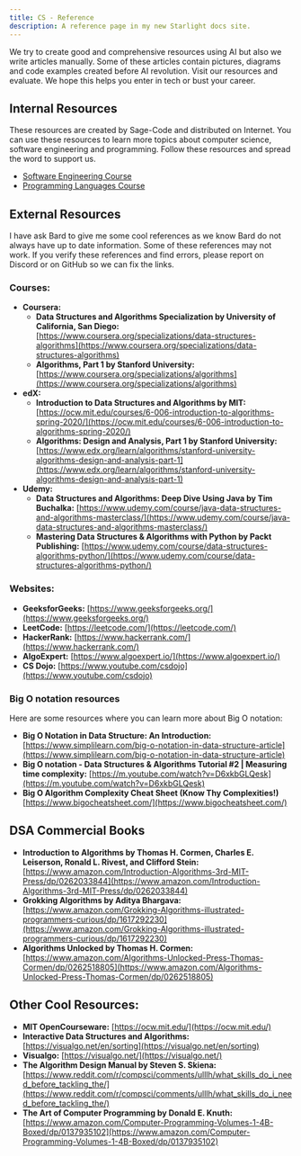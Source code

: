 ```yaml
---
title: CS - Reference
description: A reference page in my new Starlight docs site.
---
```


We try to create good and comprehensive resources using AI but also we write articles manually. Some of these articles contain pictures, diagrams and code examples created before AI revolution. Visit our resources and evaluate. We hope this helps you enter in tech or bust your career.

## Internal Resources

These resources are created by Sage-Code and distributed on Internet. You can use these resources to learn more topics about computer science, software engineering and programming. Follow these resources and spread the word to support us.

* [Software Engineering Course](https://cse.sagecode.net)
* [Programming Languages Course](https://csp.sagecode.net)

## External Resources

I have ask Bard to give me some cool references as we know Bard do not always have up to date information. Some of these references may not work. If you verify these references and find errors, please report on Discord or on GitHub so we can fix the links.

### Courses:

* **Coursera:**
    * **Data Structures and Algorithms Specialization by University of California, San Diego:** [https://www.coursera.org/specializations/data-structures-algorithms](https://www.coursera.org/specializations/data-structures-algorithms)
    * **Algorithms, Part 1 by Stanford University:** [https://www.coursera.org/specializations/algorithms](https://www.coursera.org/specializations/algorithms)
* **edX:**
    * **Introduction to Data Structures and Algorithms by MIT:** [https://ocw.mit.edu/courses/6-006-introduction-to-algorithms-spring-2020/](https://ocw.mit.edu/courses/6-006-introduction-to-algorithms-spring-2020/)
    * **Algorithms: Design and Analysis, Part 1 by Stanford University:** [https://www.edx.org/learn/algorithms/stanford-university-algorithms-design-and-analysis-part-1](https://www.edx.org/learn/algorithms/stanford-university-algorithms-design-and-analysis-part-1)
* **Udemy:**
    * **Data Structures and Algorithms: Deep Dive Using Java by Tim Buchalka:** [https://www.udemy.com/course/java-data-structures-and-algorithms-masterclass/](https://www.udemy.com/course/java-data-structures-and-algorithms-masterclass/)
    * **Mastering Data Structures & Algorithms with Python by Packt Publishing:** [https://www.udemy.com/course/data-structures-algorithms-python/](https://www.udemy.com/course/data-structures-algorithms-python/)

### Websites:

* **GeeksforGeeks:** [https://www.geeksforgeeks.org/](https://www.geeksforgeeks.org/)
* **LeetCode:** [https://leetcode.com/](https://leetcode.com/)
* **HackerRank:** [https://www.hackerrank.com/](https://www.hackerrank.com/)
* **AlgoExpert:** [https://www.algoexpert.io/](https://www.algoexpert.io/)
* **CS Dojo:** [https://www.youtube.com/csdojo](https://www.youtube.com/csdojo)

### Big O notation resources


Here are some resources where you can learn more about Big O notation:

* **Big O Notation in Data Structure: An Introduction:** [https://www.simplilearn.com/big-o-notation-in-data-structure-article](https://www.simplilearn.com/big-o-notation-in-data-structure-article)
* **Big O notation - Data Structures & Algorithms Tutorial #2 | Measuring time complexity:** [https://m.youtube.com/watch?v=D6xkbGLQesk](https://m.youtube.com/watch?v=D6xkbGLQesk)
* **Big O Algorithm Complexity Cheat Sheet (Know Thy Complexities!)** [https://www.bigocheatsheet.com/](https://www.bigocheatsheet.com/)


## DSA Commercial Books

* **Introduction to Algorithms by Thomas H. Cormen, Charles E. Leiserson, Ronald L. Rivest, and Clifford Stein:** [https://www.amazon.com/Introduction-Algorithms-3rd-MIT-Press/dp/0262033844](https://www.amazon.com/Introduction-Algorithms-3rd-MIT-Press/dp/0262033844)
* **Grokking Algorithms by Aditya Bhargava:** [https://www.amazon.com/Grokking-Algorithms-illustrated-programmers-curious/dp/1617292230](https://www.amazon.com/Grokking-Algorithms-illustrated-programmers-curious/dp/1617292230)
* **Algorithms Unlocked by Thomas H. Cormen:** [https://www.amazon.com/Algorithms-Unlocked-Press-Thomas-Cormen/dp/0262518805](https://www.amazon.com/Algorithms-Unlocked-Press-Thomas-Cormen/dp/0262518805)

## Other Cool Resources:

* **MIT OpenCourseware:** [https://ocw.mit.edu/](https://ocw.mit.edu/)
* **Interactive Data Structures and Algorithms:** [https://visualgo.net/en/sorting](https://visualgo.net/en/sorting)
* **Visualgo:** [https://visualgo.net/](https://visualgo.net/)
* **The Algorithm Design Manual by Steven S. Skiena:** [https://www.reddit.com/r/compsci/comments/ulllh/what_skills_do_i_need_before_tackling_the/](https://www.reddit.com/r/compsci/comments/ulllh/what_skills_do_i_need_before_tackling_the/)
* **The Art of Computer Programming by Donald E. Knuth:** [https://www.amazon.com/Computer-Programming-Volumes-1-4B-Boxed/dp/0137935102](https://www.amazon.com/Computer-Programming-Volumes-1-4B-Boxed/dp/0137935102)

